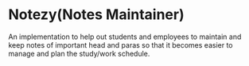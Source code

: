 # Notezy(Notes Maintainer)
An implementation to help out students and employees to maintain and keep notes of important head and paras so that it becomes easier to manage and plan the study/work schedule.

